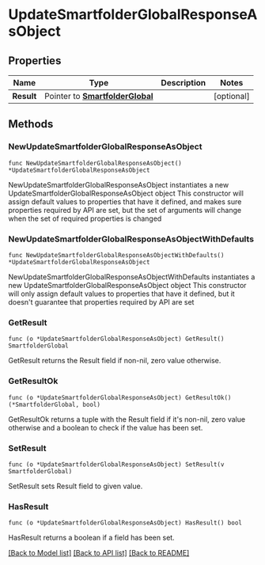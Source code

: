 # UpdateSmartfolderGlobalResponseAsObject

## Properties

Name | Type | Description | Notes
------------ | ------------- | ------------- | -------------
**Result** | Pointer to [**SmartfolderGlobal**](SmartfolderGlobal.md) |  | [optional] 

## Methods

### NewUpdateSmartfolderGlobalResponseAsObject

`func NewUpdateSmartfolderGlobalResponseAsObject() *UpdateSmartfolderGlobalResponseAsObject`

NewUpdateSmartfolderGlobalResponseAsObject instantiates a new UpdateSmartfolderGlobalResponseAsObject object
This constructor will assign default values to properties that have it defined,
and makes sure properties required by API are set, but the set of arguments
will change when the set of required properties is changed

### NewUpdateSmartfolderGlobalResponseAsObjectWithDefaults

`func NewUpdateSmartfolderGlobalResponseAsObjectWithDefaults() *UpdateSmartfolderGlobalResponseAsObject`

NewUpdateSmartfolderGlobalResponseAsObjectWithDefaults instantiates a new UpdateSmartfolderGlobalResponseAsObject object
This constructor will only assign default values to properties that have it defined,
but it doesn't guarantee that properties required by API are set

### GetResult

`func (o *UpdateSmartfolderGlobalResponseAsObject) GetResult() SmartfolderGlobal`

GetResult returns the Result field if non-nil, zero value otherwise.

### GetResultOk

`func (o *UpdateSmartfolderGlobalResponseAsObject) GetResultOk() (*SmartfolderGlobal, bool)`

GetResultOk returns a tuple with the Result field if it's non-nil, zero value otherwise
and a boolean to check if the value has been set.

### SetResult

`func (o *UpdateSmartfolderGlobalResponseAsObject) SetResult(v SmartfolderGlobal)`

SetResult sets Result field to given value.

### HasResult

`func (o *UpdateSmartfolderGlobalResponseAsObject) HasResult() bool`

HasResult returns a boolean if a field has been set.


[[Back to Model list]](../README.md#documentation-for-models) [[Back to API list]](../README.md#documentation-for-api-endpoints) [[Back to README]](../README.md)


